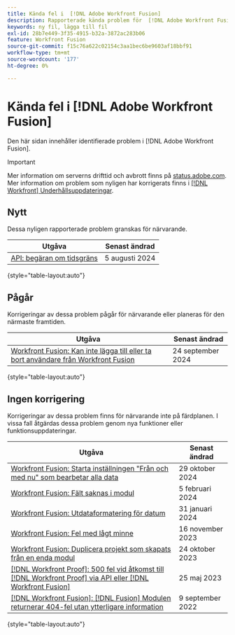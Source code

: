 ```yaml
---
title: Kända fel i  [!DNL Adobe Workfront Fusion]
description: Rapporterade kända problem för  [!DNL Adobe Workfront Fusion]
keywords: ny fil, lägga till fil
exl-id: 28b7e449-3f35-4915-b32a-3872ac283b06
feature: Workfront Fusion
source-git-commit: f15c76a622c02154c3aa1bec6be9603af18bbf91
workflow-type: tm+mt
source-wordcount: '177'
ht-degree: 0%

---
```


# Kända fel i [!DNL Adobe Workfront Fusion]

Den här sidan innehåller identifierade problem i [!DNL Adobe Workfront Fusion].

>[!IMPORTANT]
>
>Mer information om serverns drifttid och avbrott finns på [status.adobe.com](https://status.adobe.com). Mer information om problem som nyligen har korrigerats finns i [[!DNL Workfront] Underhållsuppdateringar](../maintenance/current-updates.md).

## Nytt

Dessa nyligen rapporterade problem granskas för närvarande.

| **Utgåva** | **Senast ändrad** |
| -----------------------------------------------------------------| ----------------- |
| [API: begäran om tidsgräns](known-issues-workfront/wf-api-request-timing-out.md) | 5 augusti 2024 |

{style="table-layout:auto"}

## Pågår

Korrigeringar av dessa problem pågår för närvarande eller planeras för den närmaste framtiden.

| **Utgåva** | **Senast ändrad** |
| -----------------------------------------------------------------| ----------------- |
| [Workfront Fusion: Kan inte lägga till eller ta bort användare från Workfront Fusion](known-issues-workfront-fusion/fusion-cannot-manage-users.md) | 24 september 2024 |

{style="table-layout:auto"}

## Ingen korrigering

Korrigeringar av dessa problem finns för närvarande inte på färdplanen. I vissa fall åtgärdas dessa problem genom nya funktioner eller funktionsuppdateringar.

| **Utgåva** | **Senast ändrad** |
| -----------------------------------------------------------------| ----------------- |
| [Workfront Fusion: Starta inställningen &quot;Från och med nu&quot; som bearbetar alla data](known-issues-workfront-fusion/fusion-from-now-on-processing-all-data.md) | 29 oktober 2024 |
| [Workfront Fusion: Fält saknas i modul](known-issues-workfront-fusion/fusion-field-missing-watch-field.md) | 5 februari 2024 |
| [Workfront Fusion: Utdataformatering för datum](known-issues-workfront-fusion/fusion-output-formatting-for-dates.md) | 31 januari 2024 |
| [Workfront Fusion: Fel med lågt minne](known-issues-workfront-fusion/fusion-low-memory-error.md) | 16 november 2023 |
| [Workfront Fusion: Duplicera projekt som skapats från en enda modul](known-issues-workfront-fusion/fusion-duplicate-projects-created.md) | 24 oktober 2023 |
| [[!DNL Workfront Proof]: 500 fel vid åtkomst till  [!DNL Workfront Proof]  via API eller  [!DNL Workfront Fusion]](known-issues-workfront-proof/proof-500-error-getallproofs.md) | 25 maj 2023 |
| [[!DNL Workfront Fusion]: [!DNL Fusion] Modulen returnerar 404-fel utan ytterligare information](known-issues-workfront-fusion/fusion-404-error-no-description.md) | 9 september 2022 |

{style="table-layout:auto"}
